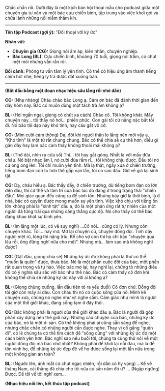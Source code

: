 Chắc chắn rồi. Dưới đây là một kịch bản hội thoại mẫu cho podcast giữa một chuyên gia tư vấn và một bác cựu chiến binh, tập trung vào việc khơi gợi và chữa lành những nỗi niềm thầm kín.

---

**Tên tập Podcast (gợi ý):** "Đối thoại với ký ức"

**Nhân vật:**
*   **Chuyên gia (CG):** Giọng nói ấm áp, kiên nhẫn, chuyên nghiệp.
*   **Bác Long (BL):** Cựu chiến binh, khoảng 70 tuổi, giọng nói trầm, có chút mệt mỏi nhưng vẫn rắn rỏi.

**Bối cảnh:** Phòng tư vấn tâm lý yên tĩnh. Có thể có hiệu ứng âm thanh tiếng chim hót nhẹ, tiếng ly trà được đặt xuống bàn.

---

**(Bắt đầu bằng một đoạn nhạc hiệu sâu lắng rồi nhỏ dần)**

**CG:** (Nhẹ nhàng) Cháu chào bác Long ạ. Cảm ơn bác đã dành thời gian đến đây hôm nay. Bác có muốn dùng một tách trà ấm không ạ?

**BL:** (Hơi ngần ngại, giọng có chút xa cách) Chào cô. Tôi không khát. Mấy chuyện này... tôi thấy nó hơi... phiền phức. Con gái tôi cứ nằng nặc bắt tôi đi. Nó bảo tôi dạo này khó tính, hay cáu gắt vô cớ.

**CG:** (Mỉm cười cảm thông) Dạ, đôi khi người thân lo lắng nên mới vậy ạ. "Khó tính" là một từ rất chung chung. Bác có thể chia sẻ cụ thể hơn, điều gì gần đây hay làm bác cảm thấy không thoải mái không ạ?

**BL:** (Thở dài, nhìn ra cửa sổ) Thì... tôi hay gắt gỏng. Nhất là với mấy đứa cháu. Nó bật nhạc ầm ĩ, nó cười đùa rầm rĩ... tôi không chịu được. Đầu tôi nó cứ ong ong lên. Tôi chỉ muốn yên tĩnh. Mà lạ thật, ngày xưa ở chiến trường, tiếng bom đạn còn to hơn thế gấp vạn lần, tôi có sao đâu. Giờ về già lại sinh tật.

**CG:** Dạ, cháu hiểu ạ. Bác thấy đấy, ở chiến trường, dù tiếng bom đạn có lớn đến đâu, thì cơ thể và tâm trí của bác lúc đó đang ở trong trạng thái "chiến đấu". Mọi giác quan đều căng ra để sinh tồn. Nhưng bây giờ là thời bình, là ở nhà, bác có quyền được mong muốn sự yên tĩnh. Việc khó chịu với tiếng ồn lớn không phải là "sinh tật" đâu ạ, đó là một phản ứng rất tự nhiên của một người đã từng trải qua những căng thẳng cực độ. Nó cho thấy cơ thể bác đang khao khát sự bình yên.

**BL:** (Im lặng một lúc, có vẻ suy nghĩ) ...Cô nói... cũng có lý. Nhưng còn chuyện khác. Tôi... hay mơ. Mơ lại chuyện cũ, chuyện đồng đội. Tỉnh dậy người mệt rũ, lòng thì nặng trĩu. Kể cho vợ con thì họ chỉ bảo "chuyện qua lâu rồi, ông đừng nghĩ nữa cho mệt". Nhưng mà... làm sao mà không nghĩ được?

**CG:** (Gật đầu, giọng chia sẻ) Những ký ức đó không phải là thứ có thể "muốn là quên" được, thưa bác. Nó là một phần cuộc đời của bác, một phần rất quan trọng và tự hào. Việc bác mơ lại, hay nghĩ lại, chứng tỏ những điều đó có ý nghĩa sâu sắc với bác như thế nào. Bác có cảm thấy cô đơn khi không thể chia sẻ những ký ức này với ai không ạ?

**BL:** (Giọng chùng xuống, lần đầu tiên tỏ ra yếu đuối) Cô đơn chứ. Đồng đội tôi giờ còn mấy ai đâu. Con cháu thì nó có cuộc sống của nó. Mình kể chuyện xưa, chúng nó nghe như vịt nghe sấm. Cảm giác như mình là người của một thế giới khác, đang sống tạm ở đây thôi.

**CG:** Bác không phải là người của thế giới khác đâu ạ. Bác là người đã góp phần xây dựng nên thế giới này. Những câu chuyện của bác, những ký ức của bác, nó là một di sản. Có thể không phải ai cũng sẵn sàng để nghe, nhưng chắc chắn có những người cần được nghe. Thay vì cố gắng "quên đi", có lẽ chúng ta có thể tìm cách để "sống cùng" với những ký ức đó một cách bình yên hơn. Bác nghĩ sao nếu buổi tới, chúng ta cùng thử nói về một người đồng đội mà bác nhớ nhất? Không phải để khơi lại nỗi đau, mà là để tôn vinh họ, để những ký ức đẹp đẽ về họ được sống lại một lần nữa trong một không gian an toàn?

**BL:** (Ngước lên, ánh mắt có chút ngạc nhiên, rồi dần có hy vọng) ...Kể về thằng Nam, cái thằng đã chia cho tôi nửa củ sắn năm đó ư? ... (Ngập ngừng) Được. Để tôi về tôi nghĩ xem...

**(Nhạc hiệu nổi lên, kết thúc tập podcast)**